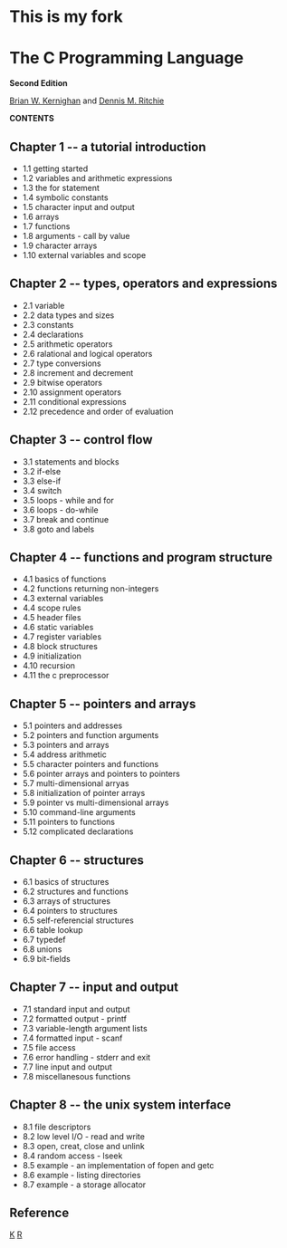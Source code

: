 # This is my fork

The C Programming Language
==========================
**Second Edition**

[Brian W. Kernighan][1] and
[Dennis M. Ritchie][2]

**CONTENTS**

Chapter 1 -- a tutorial introduction
------------------------------------
- 1.1 getting started
- 1.2 variables and arithmetic expressions
- 1.3 the for statement
- 1.4 symbolic constants
- 1.5 character input and output
- 1.6 arrays
- 1.7 functions
- 1.8 arguments - call by value
- 1.9 character arrays
- 1.10 external variables and scope

Chapter 2 -- types, operators and expressions
---------------------------------------------
- 2.1 variable
- 2.2 data types and sizes
- 2.3 constants
- 2.4 declarations
- 2.5 arithmetic operators
- 2.6 ralational and logical operators
- 2.7 type conversions
- 2.8 increment and decrement
- 2.9 bitwise operators
- 2.10 assignment operators
- 2.11 conditional expressions
- 2.12 precedence and order of evaluation

Chapter 3 -- control flow
----------------------
- 3.1 statements and blocks
- 3.2 if-else
- 3.3 else-if
- 3.4 switch
- 3.5 loops - while and for
- 3.6 loops - do-while
- 3.7 break and continue
- 3.8 goto and labels

Chapter 4 -- functions and program structure
-----------------------------------------
- 4.1 basics of functions
- 4.2 functions returning non-integers
- 4.3 external variables
- 4.4 scope rules
- 4.5 header files
- 4.6 static variables
- 4.7 register variables
- 4.8 block structures
- 4.9 initialization
- 4.10 recursion
- 4.11 the c preprocessor

Chapter 5 -- pointers and arrays
-----------------------------
- 5.1 pointers and addresses
- 5.2 pointers and function arguments
- 5.3 pointers and arrays
- 5.4 address arithmetic
- 5.5 character pointers and functions
- 5.6 pointer arrays and pointers to pointers
- 5.7 multi-dimensional arryas
- 5.8 initialization of pointer arrays
- 5.9 pointer vs multi-dimensional arrays
- 5.10 command-line arguments
- 5.11 pointers to functions
- 5.12 complicated declarations

Chapter 6 -- structures
--------------------
- 6.1 basics of structures
- 6.2 structures and functions
- 6.3 arrays of structures
- 6.4 pointers to structures
- 6.5 self-referencial structures
- 6.6 table lookup
- 6.7 typedef
- 6.8 unions
- 6.9 bit-fields

Chapter 7 -- input and output
--------------------------
- 7.1 standard input and output
- 7.2 formatted output - printf
- 7.3 variable-length argument lists
- 7.4 formatted input - scanf
- 7.5 file access
- 7.6 error handling - stderr and exit
- 7.7 line input and output
- 7.8 miscellanesous functions

Chapter 8 -- the unix system interface
-----------------------------------
- 8.1 file descriptors
- 8.2 low level I/O - read and write
- 8.3 open, creat, close and unlink
- 8.4 random access - lseek
- 8.5 example - an implementation of fopen and getc
- 8.6 example - listing directories
- 8.7 example - a storage allocator



Reference
---------
[K][1]
[R][2]


[1]: https://en.wikipedia.org/wiki/Brian_Kernighan "K"
[2]: https://en.wikipedia.org/wiki/Dennis_Ritchie "R"


